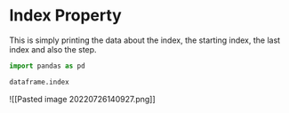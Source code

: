 # Index Property
This is simply printing the data about the index, the starting index, the last index and also the step.

```python
import pandas as pd

dataframe.index
```

![[Pasted image 20220726140927.png]]


